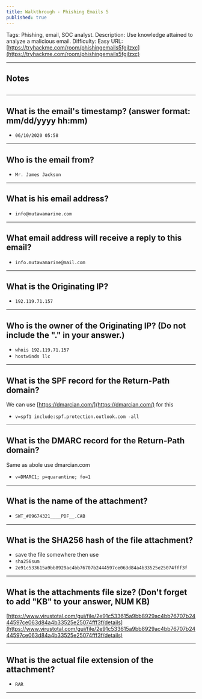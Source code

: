 ```yaml
---
title: Walkthrough - Phishing Emails 5
published: true
---
```


Tags: Phishing, email, SOC analyst.
Description: Use knowledge attained to analyze a malicious email.
Difficulty: Easy
URL: [https://tryhackme.com/room/phishingemails5fgjlzxc](https://tryhackme.com/room/phishingemails5fgjlzxc)

* * *

## Notes

```

```

* * * 

## What is the email's timestamp? (answer format: mm/dd/yyyy hh:mm)

- `06/10/2020 05:58`

* * * 

## Who is the email from?

- `Mr. James Jackson`

* * * 

## What is his email address?

- `info@mutawamarine.com`

* * * 

## What email address will receive a reply to this email? 

- `info.mutawamarine@mail.com`

* * * 

## What is the Originating IP?

- `192.119.71.157`

* * * 

## Who is the owner of the Originating IP? (Do not include the "." in your answer.)

- `whois 192.119.71.157`
- `hostwinds llc`

* * * 

## What is the SPF record for the Return-Path domain?

We can use [https://dmarcian.com/](https://dmarcian.com/) for this
- `v=spf1 include:spf.protection.outlook.com -all`

* * * 

## What is the DMARC record for the Return-Path domain?

Same as abole use dmarcian.com
- `v=DMARC1; p=quarantine; fo=1`

* * * 

## What is the name of the attachment?

- `SWT_#09674321____PDF__.CAB`

* * * 

## What is the SHA256 hash of the file attachment?

- save the file somewhere then use
- `sha256sum`
- `2e91c533615a9bb8929ac4bb76707b2444597ce063d84a4b33525e25074fff3f`

* * * 

## What is the attachments file size? (Don't forget to add "KB" to your answer, NUM KB)

[https://www.virustotal.com/gui/file/2e91c533615a9bb8929ac4bb76707b2444597ce063d84a4b33525e25074fff3f/details](https://www.virustotal.com/gui/file/2e91c533615a9bb8929ac4bb76707b2444597ce063d84a4b33525e25074fff3f/details)

* * * 

## What is the actual file extension of the attachment?

- `RAR`

* * * 

